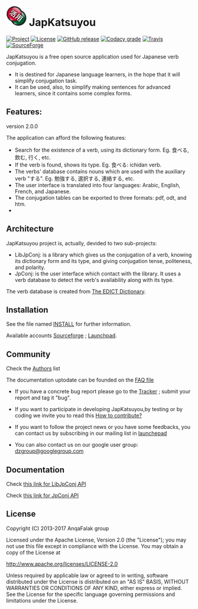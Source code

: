 # ![Logo](logo.png) JapKatsuyou

[![Project](https://img.shields.io/badge/Project-JapKatsuyou-F34B7D.svg)](https://anqafalak.github.com/japkatsuyou)
[![License](https://img.shields.io/badge/License-Apache--2.0-F34B7D.svg)](http://www.apache.org/licenses/LICENSE-2.0)
[![GitHub release](https://img.shields.io/github/release/anqafalak/japkatsuyou.svg)]()
[![Codacy grade](https://img.shields.io/codacy/grade/d8b6bda5d3f1446d84ec095e3e528d19.svg)](https://www.codacy.com/app/kariminf/japkatsuyou/dashboard)
[![Travis](https://img.shields.io/travis/anqafalak/japkatsuyou.svg)](https://travis-ci.org/anqafalak/japkatsuyou)
[![SourceForge](https://img.shields.io/sourceforge/dt/japkatsuyou.svg)](https://sourceforge.net/projects/japkatsuyou/)

JapKatsuyou is a free open source application used for Japanese verb conjugation.
* It is destined for Japanese language learners, in the hope that it will simplify conjugation task.
* It can be used, also, to simplify making sentences for advanced learners, since it contains some complex forms.

## Features:

version 2.0.0

The application can afford the following features:
* Search for the existence of a verb, using its dictionary form. Eg. 食べる, 飲む, 行く, etc.
* If the verb is found, shows its type. Eg. 食べる: ichidan verb.
* The verbs' database contains nouns which are used with the auxiliary verb "する". Eg. 勉強する, 選択する, 連絡する, etc.
* The user interface is translated into four languages: Arabic, English, French, and Japanese.
* The conjugation tables can be exported to three formats: pdf, odt, and htm.
*

## Architecture

JapKatsuyou project is, actually, devided to two sub-projects:
* LibJpConj: is a library which gives us the conjugation of a verb, knowing its dictionary form and its type, and giving conjugation tense, politeness, and polarity.
* JpConj: is the user interface which contact with the library. It uses a verb database to detect the verb's availability along with its type.

The verb database is created from
[The EDICT Dictionary](http://www.csse.monash.edu.au/~jwb/edict.html).

## Installation

See the file named [INSTALL](./INSTALL.rst) for further information.

Available accounts [Sourceforge](https://sourceforge.net/projects/japkatsuyou/) ; [Launchpad](https://launchpad.net/~dzcoding/+archive/japkatsuyou).

## Community

Check the [Authors](./Authors.rst) list  

The documentation uptodate can be founded on the [FAQ file](./FAQ.rst)


- If you have a concrete bug report please go to the [Tracker](https://github.com/anqafalak/japkatsuyou/issues) ; submit your report and tag it "bug".

- If you want to participate in developing JapKatsuyou,by testing or by coding we invite you to read this [How to contribute?](./FAQ.rst#how-to-contribute)

- If you want to follow the project news or you have some feedbacks, you can contact us by subscribing in our mailing list in [launchepad](https://launchpad.net/~anqafalak)

- You can also contact us on our google user group: dzgroup@googlegroup.com

## Documentation

Check [this link for LibJpConj API](anqafalak.github.com/japkatsuyou/docs/libjpconj/)

Check [this link for JpConj API](anqafalak.github.com/japkatsuyou/docs/jpconj/)

## License

Copyright (C) 2013-2017 AnqaFalak group

Licensed under the Apache License, Version 2.0 (the "License");
you may not use this file except in compliance with the License.
You may obtain a copy of the License at

http://www.apache.org/licenses/LICENSE-2.0

Unless required by applicable law or agreed to in writing, software
distributed under the License is distributed on an "AS IS" BASIS,
WITHOUT WARRANTIES OR CONDITIONS OF ANY KIND, either express or implied.
See the License for the specific language governing permissions and
limitations under the License.
